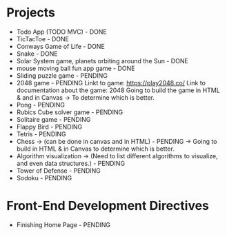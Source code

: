 # Projects
- Todo App (TODO MVC) - DONE
- TicTacToe - DONE
- Conways Game of Life - DONE
- Snake - DONE
- Solar System game, planets orbiting around the Sun - DONE
- mouse moving ball fun app game - DONE
- Sliding puzzle game - PENDING
- 2048 game - PENDING
    Linkt to game: https://play2048.co/
    Link to documentation about the game: 2048
    Going to build the game in HTML & and in Canvas -> To determine which is better. 
- Pong - PENDING
- Rubics Cube solver game - PENDING
- Solitaire game - PENDING
- Flappy Bird - PENDING
- Tetris - PENDING
- Chess -> (can be done in canvas and in HTML) - PENDING -> Going to build in HTML & in Canvas to determine which is better. 
- Algorithm visualization -> (Need to list different algorithms to visualize, and even data structures.) - PENDING
- Tower of Defense - PENDING
- Sodoku - PENDING




# Front-End Development Directives

- Finishing Home Page - PENDING